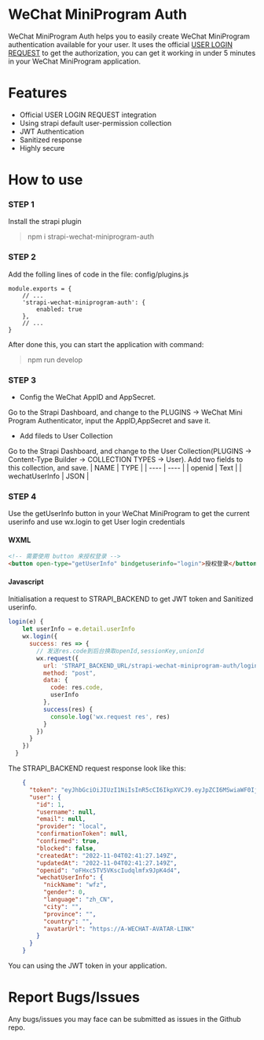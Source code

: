 # WeChat MiniProgram Auth
WeChat MiniProgram Auth helps you to easily create WeChat MiniProgram authentication available for your user. It uses the official [USER LOGIN REQUEST](https://developers.weixin.qq.com/miniprogram/dev/OpenApiDoc/user-login/code2Session.html) to get the authorization, you can get it working in under 5 minutes in your WeChat MiniProgram application.

# Features
- Official USER LOGIN REQUEST integration
- Using strapi default user-permission collection
- JWT Authentication
- Sanitized response
- Highly secure

# How to use
### STEP 1
Install the strapi plugin
> npm i strapi-wechat-miniprogram-auth

### STEP 2
Add the folling lines of code in the file: config/plugins.js
```
module.exports = {
    // ...
    'strapi-wechat-miniprogram-auth': {
        enabled: true
    },
    // ...
}
```
After done this, you can start the application with command:
> npm run develop

### STEP 3
- Config the WeChat AppID and AppSecret.

Go to the Strapi Dashboard, and change to the PLUGINS -> WeChat Mini Program Authenticator, input the AppID,AppSecret and save it.

- Add fileds to User Collection

Go to the Strapi Dashboard, and change to the User Collection(PLUGINS -> Content-Type Builder -> COLLECTION TYPES -> User).
Add two fields to this collection, and save.
|  NAME   | TYPE  |
|  ----  | ----  |
| openid  | Text |
| wechatUserInfo  | JSON |

### STEP 4

Use the getUserInfo button in your WeChat MiniProgram to get the current userinfo and use wx.login to get User login credentials

#### WXML

```html
<!-- 需要使用 button 来授权登录 -->
<button open-type="getUserInfo" bindgetuserinfo="login">授权登录</button>
```

#### Javascript
Initialisation a request to STRAPI_BACKEND to get JWT token and Sanitized userinfo.

```javascript
login(e) {
    let userInfo = e.detail.userInfo
    wx.login({
      success: res => {
        // 发送res.code到后台换取openId,sessionKey,unionId
        wx.request({
          url: 'STRAPI_BACKEND_URL/strapi-wechat-miniprogram-auth/login',
          method: "post",
          data: {
            code: res.code,
            userInfo
          },
          success(res) {
            console.log('wx.request res', res)
          }
        })
      }
    })
  }
```

The STRAPI_BACKEND request response look like this:
```JSON
    {
      "token": "eyJhbGciOiJIUzI1NiIsInR5cCI6IkpXVCJ9.eyJpZCI6MSwiaWF0IjoxNjY3NTM3MzU5LCJleHAiOjE2NzAxMjkzNTl9.giRP146cEV0wyIh98D3KJigHShsEGofedtW5YYckzsQ",
      "user": {
        "id": 1,
        "username": null,
        "email": null,
        "provider": "local",
        "confirmationToken": null,
        "confirmed": true,
        "blocked": false,
        "createdAt": "2022-11-04T02:41:27.149Z",
        "updatedAt": "2022-11-04T02:41:27.149Z",
        "openid": "oFHxc5TV5VKscIudqlmfx9JpK4d4",
        "wechatUserInfo": {
          "nickName": "wfz",
          "gender": 0,
          "language": "zh_CN",
          "city": "",
          "province": "",
          "country": "",
          "avatarUrl": "https://A-WECHAT-AVATAR-LINK"
        }
      }
    }
```
You can using the JWT token in your application.

# Report Bugs/Issues
Any bugs/issues you may face can be submitted as issues in the Github repo.
